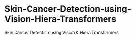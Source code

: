 # Skin-Cancer-Detection-using-Vision-Hiera-Transformers
Skin Cancer Detection using Vision &amp; Hiera Transformers
